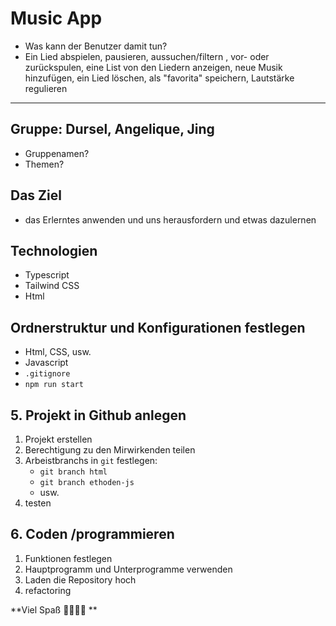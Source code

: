 # Music App

- Was kann der Benutzer damit tun?
- Ein Lied abspielen, pausieren, aussuchen/filtern , vor- oder zurückspulen, eine List von den Liedern anzeigen, neue Musik hinzufügen, ein Lied löschen, als "favorita" speichern, Lautstärke regulieren

---

## Gruppe: Dursel, Angelique, Jing 

- Gruppenamen?
- Themen?

## Das Ziel

- das Erlerntes anwenden und uns herausfordern und etwas dazulernen

## Technologien
- Typescript
- Tailwind CSS
- Html


## Ordnerstruktur und Konfigurationen  festlegen

- Html, CSS, usw. 
- Javascript
- `.gitignore`
- `npm run start`

## 5. Projekt in Github anlegen

1. Projekt erstellen
2. Berechtigung zu den Mirwirkenden teilen
3. Arbeistbranchs in `git` festlegen:
   - `git branch html`
   - `git branch ethoden-js`
   - usw.
4. testen

## 6. Coden /programmieren

1. Funktionen festlegen
2. Hauptprogramm und Unterprogramme verwenden
3. Laden die Repository hoch
4. refactoring


**Viel Spaß 🏃‍➡️🏃‍➡️ **

